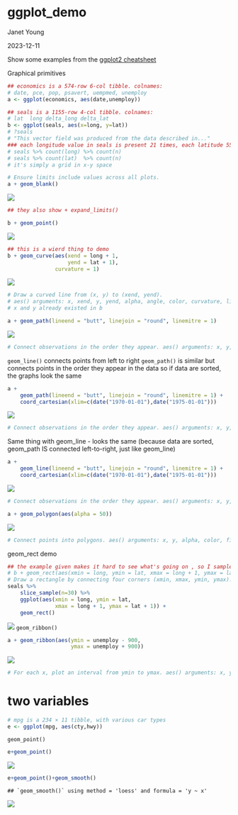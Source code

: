 ggplot_demo
================
Janet Young

2023-12-11

Show some examples from the [ggplot2
cheatsheet](https://rstudio.github.io/cheatsheets/html/data-visualization.html)

Graphical primitives

``` r
## economics is a 574-row 6-col tibble. colnames:
# date, pce, pop, psavert, uempmed, unemploy
a <- ggplot(economics, aes(date,unemploy))

## seals is a 1155-row 4-col tibble. colnames:
# lat  long delta_long delta_lat
b <- ggplot(seals, aes(x=long, y=lat))
# ?seals 
# "This vector field was produced from the data described in..."
### each longitude value in seals is present 21 times, each latitude 55 times
# seals %>% count(long) %>% count(n)
# seals %>% count(lat)  %>% count(n)
# it's simply a grid in x-y space
```

``` r
# Ensure limits include values across all plots.
a + geom_blank()
```

![](ggplot_demo_files/figure-gfm/unnamed-chunk-2-1.png)<!-- -->

``` r
## they also show + expand_limits()
```

``` r
b + geom_point()
```

![](ggplot_demo_files/figure-gfm/unnamed-chunk-3-1.png)<!-- -->

``` r
## this is a wierd thing to demo
b + geom_curve(aes(xend = long + 1, 
                   yend = lat + 1), 
               curvature = 1)
```

![](ggplot_demo_files/figure-gfm/unnamed-chunk-4-1.png)<!-- -->

``` r
# Draw a curved line from (x, y) to (xend, yend). 
# aes() arguments: x, xend, y, yend, alpha, angle, color, curvature, linetype, size.
# x and y already existed in b
```

``` r
a + geom_path(lineend = "butt", linejoin = "round", linemitre = 1)
```

![](ggplot_demo_files/figure-gfm/unnamed-chunk-5-1.png)<!-- -->

``` r
# Connect observations in the order they appear. aes() arguments: x, y, alpha, color, group, linetype, size.
```

`geom_line()` connects points from left to right `geom_path()` is
similar but connects points in the order they appear in the data so if
data are sorted, the graphs look the same

``` r
a + 
    geom_path(lineend = "butt", linejoin = "round", linemitre = 1) +
    coord_cartesian(xlim=c(date("1970-01-01"),date("1975-01-01")))
```

![](ggplot_demo_files/figure-gfm/unnamed-chunk-6-1.png)<!-- -->

``` r
# Connect observations in the order they appear. aes() arguments: x, y, alpha, color, group, linetype, size.
```

Same thing with geom_line - looks the same (because data are sorted,
geom_path IS connected left-to-right, just like geom_line)

``` r
a + 
    geom_line(lineend = "butt", linejoin = "round", linemitre = 1) +
    coord_cartesian(xlim=c(date("1970-01-01"),date("1975-01-01")))
```

![](ggplot_demo_files/figure-gfm/unnamed-chunk-7-1.png)<!-- -->

``` r
# Connect observations in the order they appear. aes() arguments: x, y, alpha, color, group, linetype, size.
```

``` r
a + geom_polygon(aes(alpha = 50))
```

![](ggplot_demo_files/figure-gfm/unnamed-chunk-8-1.png)<!-- -->

``` r
# Connect points into polygons. aes() arguments: x, y, alpha, color, fill, group, subgroup, linetype, size.
```

geom_rect demo

``` r
## the example given makes it hard to see what's going on , so I sample 30 rows at random
# b + geom_rect(aes(xmin = long, ymin = lat, xmax = long + 1, ymax = lat + 1))
# Draw a rectangle by connecting four corners (xmin, xmax, ymin, ymax). aes() arguments: xmax, xmin, ymax, ymin, alpha, color, fill, linetype, size.
seals %>% 
    slice_sample(n=30) %>% 
    ggplot(aes(xmin = long, ymin = lat, 
               xmax = long + 1, ymax = lat + 1)) + 
    geom_rect()
```

![](ggplot_demo_files/figure-gfm/unnamed-chunk-9-1.png)<!-- -->
`geom_ribbon()`

``` r
a + geom_ribbon(aes(ymin = unemploy - 900, 
                    ymax = unemploy + 900))
```

![](ggplot_demo_files/figure-gfm/unnamed-chunk-10-1.png)<!-- -->

``` r
# For each x, plot an interval from ymin to ymax. aes() arguments: x, ymax, ymin, alpha, color, fill, group, linetype, size.
```

# two variables

``` r
# mpg is a 234 × 11 tibble, with various car types
e <- ggplot(mpg, aes(cty,hwy))
```

`geom_point()`

``` r
e+geom_point()
```

![](ggplot_demo_files/figure-gfm/unnamed-chunk-12-1.png)<!-- -->

``` r
e+geom_point()+geom_smooth()
```

    ## `geom_smooth()` using method = 'loess' and formula = 'y ~ x'

![](ggplot_demo_files/figure-gfm/unnamed-chunk-13-1.png)<!-- -->
